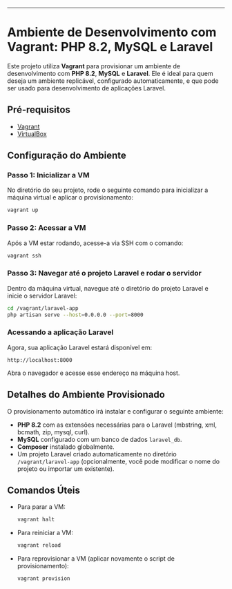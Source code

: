 
---

# Ambiente de Desenvolvimento com Vagrant: PHP 8.2, MySQL e Laravel

Este projeto utiliza **Vagrant** para provisionar um ambiente de desenvolvimento com **PHP 8.2**, **MySQL** e **Laravel**. Ele é ideal para quem deseja um ambiente replicável, configurado automaticamente, e que pode ser usado para desenvolvimento de aplicações Laravel.

## Pré-requisitos

- [Vagrant](https://www.vagrantup.com/downloads)
- [VirtualBox](https://www.virtualbox.org/)

## Configuração do Ambiente

### Passo 1: Inicializar a VM

No diretório do seu projeto, rode o seguinte comando para inicializar a máquina virtual e aplicar o provisionamento:

```bash
vagrant up
```

### Passo 2: Acessar a VM

Após a VM estar rodando, acesse-a via SSH com o comando:

```bash
vagrant ssh
```

### Passo 3: Navegar até o projeto Laravel e rodar o servidor

Dentro da máquina virtual, navegue até o diretório do projeto Laravel e inicie o servidor Laravel:

```bash
cd /vagrant/laravel-app
php artisan serve --host=0.0.0.0 --port=8000
```

### Acessando a aplicação Laravel

Agora, sua aplicação Laravel estará disponível em:

```
http://localhost:8000
```

Abra o navegador e acesse esse endereço na máquina host.

## Detalhes do Ambiente Provisionado

O provisionamento automático irá instalar e configurar o seguinte ambiente:

- **PHP 8.2** com as extensões necessárias para o Laravel (mbstring, xml, bcmath, zip, mysql, curl).
- **MySQL** configurado com um banco de dados `laravel_db`.
- **Composer** instalado globalmente.
- Um projeto Laravel criado automaticamente no diretório `/vagrant/laravel-app` (opcionalmente, você pode modificar o nome do projeto ou importar um existente).

## Comandos Úteis

- Para parar a VM:

  ```bash
  vagrant halt
  ```

- Para reiniciar a VM:

  ```bash
  vagrant reload
  ```

- Para reprovisionar a VM (aplicar novamente o script de provisionamento):

  ```bash
  vagrant provision
  ```



